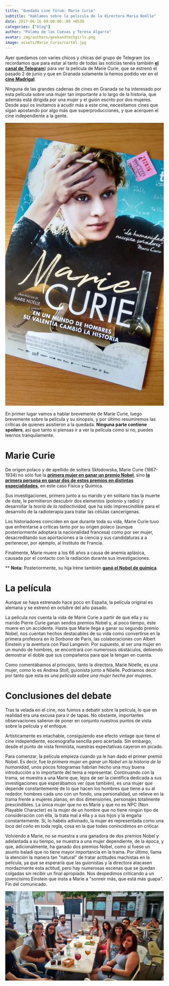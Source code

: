 ```yaml
---
title: "Quedada cine fórum: Marie Curie"
subtitle: "Hablamos sobre la película de la directora Maria Noëlle"
date: 2017-06-16 09:00:00::00 +0530
categories: ["blog"]
author: "Paloma de las Cuevas y Teresa Algarra"
avatar: img/authors/geekandtechgirls.png
image: assets/Marie_Curie/cartel.jpg
---
```


Ayer quedamos con varies chicos y chicas del grupo de Telegram (os recordamos que para estar al tanto de todas las noticias tenéis también [__el canal de Telegram__](https://telegram.me/geekandtechgirls)) para ver la película de Marie Curie, que se estrenó el pasado 2 de junio y que en Granada solamente la hemos podido ver en el [__cine Madrigal__](https://www.facebook.com/pages/Cine-Madrigal/215804648477601).

Ninguna de las grandes cadenas de cines en Granada se ha interesado por esta película sobre una mujer tan importante a lo largo de la historia, que además está dirigida por una mujer y el guión escrito por dos mujeres. Desde aquí os invitamos a acudir más a este cine, necesitamos cines que sigan apostando por algo más que superproducciones, y que acerquen el cine independiente a la gente.

![](assets/Marie_Curie/cartelyentrada.jpg)

En primer lugar vamos a hablar brevemente de Marie Curie, luego brevemente sobre la película y su sinopsis, y por último resumiremos las críticas de quienes asistieron a la quedada. __Ninguna parte contiene spoilers__, así que tanto si piensas ir a ver la película como si no, puedes leernos tranquilamente.  

# Marie Curie

De origen polaco y de apellido de soltera Skłodowska, Marie Curie (1867-1934) no sólo fue la [__primera mujer en ganar un premio Nobel__](https://es.wikipedia.org/wiki/Anexo:Mujeres_ganadoras_del_Premio_Nobel), sino [__la primera persona en ganar dos de estos premios en distintas especialidades__](https://es.wikipedia.org/wiki/Marie_Curie), en este caso Física y Química.

Sus investigaciones, primero junto a su marido y en solitario tras la muerte de éste, le permitieron descubrir dos elementos (polonio y radio) y desarrollar la _teoría de la radiactividad_, que ha sido imprescindible para el desarrollo de la radioterapia para tratar las células cancerígenas.

Los historiadores coinciden en que durante toda su vida, Marie Curie tuvo que enfrentarse a críticas tanto por su origen polaco (aunque posteriormente adoptara la nacionalidad francesa) como por ser mujer, desacreditando sus aportaciones a la ciencia y sus candidaturas a a pertenecer, por ejemplo, al Instituto de Francia.

Finalmente, Marie muere a los 66 años a causa de anemia aplásica, causada por el contacto con la radiación durante sus investigaciones.

** __Nota:__ Posteriormente, su hija Irène también [__ganó el Nobel de química__](https://es.wikipedia.org/wiki/Ir%C3%A8ne_Joliot-Curie).

# La película

Aunque se haya estrenado hace poco en España, la película original es alemana y se estrenó en octubre del año pasado.

La película nos cuenta la vida de Marie Curie a partir de que ella y su marido Pierre Curie ganan sendos premios Nobel y, al poco tiempo, éste muere en un accidente. Hasta que Marie llega a ganar su segundo premio Nobel, nos cuentan hechos destacables de su vida como convertirse en la primera profesora en _la Sorbona_ de París, las colaboraciones con Albert Einstein y la aventura con Paul Langevin. Por supuesto, al ser una mujer en un mundo de hombres, se encontrará con numerosos obstáculos, debiendo demostrar el doble que sus compañeros para que la tengan en cuenta.

Como comentábamos al principio, tanto la directora, Marie Nöelle, es una mujer, como lo es Andrea Stoll, guionista junto a Nöelle. Podríamos decir por tanto que esta es _una película sobre una mujer hecha por mujeres_.

# Conclusiones del debate

Tras la velada en el cine, nos fuimos a debatir sobre la película, lo que en realidad era una excusa para ir de tapas. No obstante, importantes observaciones salieron de poner en conjunto nuestros puntos de vista sobre la película y el enfoque.

Artísticamente es intachable, consiguiendo ese efecto vintage que tiene el cine independiente, escenografía sencilla pero acertada. Sin embargo, desde el punto de vista feminista, nuestras expectativas cayeron en picado. 

Para comenzar, la película empieza cuando ya le han dado el primer premio Nobel. Es decir, fue *la primera mujer en ganar un Nobel en la historia de la humanidad*, unos pocos fotogramas habrían hecho una muy buena introducción a lo importante del tema a representar. Continuando con la trama, se muestra a una Marie que, lejos de ser la científica dedicada a sus investigaciones que esperábamos ver (que también), es una mujer que depende constantemente de lo que hacen los hombres que tiene a su al rededor, hombres cada uno con un fondo, una personalidad, un relieve en la trama frente a mujeres planas, en dos dimensiones, personajes totalmente prescindibles. La única mujer que no es Marie y que no es NPC (Non Playable Character) es la mujer de un hombre que no tiene ningún tipo de consideración con ella, la trata mal a ella y a sus hijos y la engaña constantemente. Sí, lo habéis adivinado, la mujer es representada como una _loca del coño_ en toda regla, cosa en la que todes conincidimos en criticar.

Volviendo a Marie, no se muestra a una ganadora de dos premios Nobel y adelantada a su tiempo, se muestra a una mujer dependiente, de la época, y que, adicionalmente, ha ganado dos premios Nobel, como si fuese un asunto baladí que no tiene mayor importancia en la trama. Por último, llama la atención la manera tan "natural" de tratar actitudes machistas en la película, ya que se esperaría que las guionistas y la directora atacasen mordazmente esta actitud, pero hay numerosas escenas que se quedan colgadas sin recibir un final apropiado. Nos despedimos criticando a un jovencísimo Einstein que insta a Marie a "sonreir más, que está más guapa". Fin del comunicado.

![](assets/Marie_Curie/tertulia.jpg)
